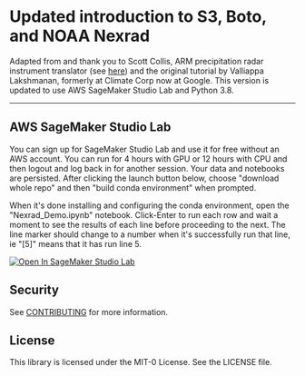# Updated introduction to S3, Boto, and NOAA Nexrad
Adapted from and thank you to Scott Collis, ARM precipitation radar instrument translator (see <a href="https://github.com/openradar/AMS_radar_in_the_cloud/blob/master/notebooks/introduction%20to%20S3%2C%20Boto%20and%20Nexrad%20on%20S3%20with%20a%20hurricane%20chaser.ipynb">here</a>) and the original tutorial by Valliappa Lakshmanan, formerly at Climate Corp now at Google.  This version is updated to use AWS SageMaker Studio Lab and Python 3.8.

<hr>

## AWS SageMaker Studio Lab
You can sign up for SageMaker Studio Lab and use it for free without an AWS account. You can run for 4 hours with GPU or 12 hours with CPU and then logout and log back in for another session. Your data and notebooks are persisted. After clicking the launch button below, choose "download whole repo" and then "build conda environment" when prompted.

When it's done installing and configuring the conda environment, open the "Nexrad_Demo.ipynb" notebook.  Click-Enter to run each row and wait a moment to see the results of each line before proceeding to the next. The line marker should change to a number when it's successfully run that line, ie "[5]" means that it has run line 5.

<a href="https://studiolab.sagemaker.aws/import/github/https://github.com/aws-samples/aws-nexrad-smsl-notebook/blob/main/Nexrad_Demo.ipynb" rel="nofollow"><img src="https://camo.githubusercontent.com/8c5378ff3bf6f71a57442940234293bd63c7ed2418d64f74f2bda3dc6f2904ed/68747470733a2f2f73747564696f6c61622e736167656d616b65722e6177732f73747564696f6c61622e737667" alt="Open In SageMaker Studio Lab" data-canonical-src="https://studiolab.sagemaker.aws/studiolab.svg" style="max-width: 100%;"></a></p>

## Security

See [CONTRIBUTING](CONTRIBUTING.md#security-issue-notifications) for more information.

## License

This library is licensed under the MIT-0 License. See the LICENSE file.

